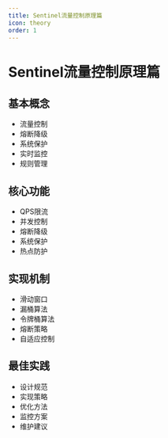 ```yaml
---
title: Sentinel流量控制原理篇
icon: theory
order: 1
---
```


# Sentinel流量控制原理篇

## 基本概念
- 流量控制
- 熔断降级
- 系统保护
- 实时监控
- 规则管理

## 核心功能
- QPS限流
- 并发控制
- 熔断降级
- 系统保护
- 热点防护

## 实现机制
- 滑动窗口
- 漏桶算法
- 令牌桶算法
- 熔断策略
- 自适应控制

## 最佳实践
- 设计规范
- 实现策略
- 优化方法
- 监控方案
- 维护建议
